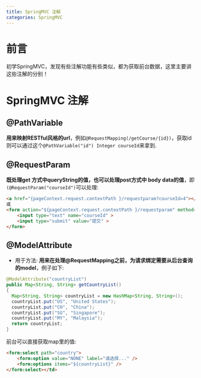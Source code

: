```yaml
---
title: SpringMVC 注解
categories: SpringMVC
---
```


# 前言
初学SpringMVC，发现有些注解功能有些类似，都为获取前台数据，这里主要讲这些注解的分别！

# SpringMVC 注解
## @PathVariable
**用来映射RESTful风格的url**，例如`@RequestMapping(/getCourse/{id})`，获取id则可以通过这个`@PathVariable("id") Integer courseId`来拿到.

## @RequestParam
**既处理get 方式中queryString的值，也可以处理post方式中 body data的值**，即`(@RequestParam("courseId")`可以处理:
``` html
<a href="{pageContext.request.contextPath }/requestparam?courseId=4"></a>
或
<form action="${pageContext.request.contextPath }/requestparam" method="post">
	<input type="text" name="courseId" >
	<input type="submit" value="提交" >
</form>
```

## @ModelAttribute
- 用于方法:
**用来在处理@RequestMapping之前，为请求绑定需要从后台查询的model**，例子如下:
``` java
@ModelAttribute("countryList")
public Map<String, String> getCountryList()
{
  Map<String, String> countryList = new HashMap<String, String>();
  countryList.put("US", "United States");
  countryList.put("CH", "China");
  countryList.put("SG", "Singapore");
  countryList.put("MY", "Malaysia");
  return countryList;
}
```
前台可以直接获取map里的值:
``` html
<form:select path="country">
	<form:option value="NONE" label="请选择..." />
	<form:options items="${countryList}" />
</form:select></td>
```
